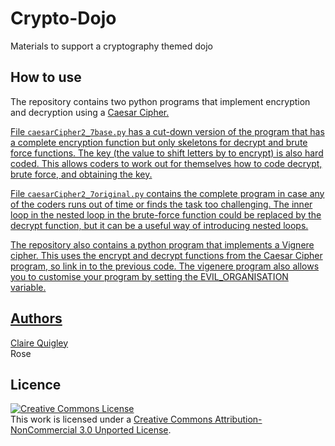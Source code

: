 Crypto-Dojo
=============

Materials to support a cryptography themed dojo <br/>


## How to use 

The repository contains two python programs that implement encryption and decryption using a <a href="http://en.wikipedia.org/wiki/Caesar_cipher"> Caesar Cipher.  

File `caesarCipher2_7base.py` has a cut-down version of the program that has a complete encryption function but only skeletons for decrypt and brute force functions.  The key (the value to shift letters by to encrypt) is also hard coded.  This allows coders to work out for themselves how to code decrypt, brute force, and obtaining the key.

File `caesarCipher2_7original.py` contains the complete program in case any of the coders runs out of time or finds the task too challenging.  The inner loop in the nested loop in the brute-force function could be replaced by the decrypt function, but it can be a useful way of introducing nested loops.

The repository also contains a python program that implements a Vignere cipher.  This uses the encrypt and decrypt functions from the Caesar Cipher program, so link in to the previous code.   The vigenere program also allows you to customise your program by setting the EVIL_ORGANISATION variable.


## Authors 
[Claire Quigley](https://github.com/alcluith) <br/>
Rose <br/>


## Licence

<a rel="license" href="http://creativecommons.org/licenses/by-nc/3.0/deed.en_US"><img alt="Creative Commons License" style="border-width:0" src="http://i.creativecommons.org/l/by-nc/3.0/88x31.png" /></a><br />This work is licensed under a <a rel="license" href="http://creativecommons.org/licenses/by-nc/3.0/deed.en_US">Creative Commons Attribution-NonCommercial 3.0 Unported License</a>.


